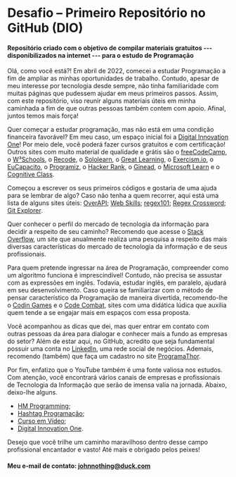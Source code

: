 # Desafio – Primeiro Repositório no GitHub (DIO)

#### Repositório criado com o objetivo de compilar materiais gratuitos --- disponibilizados na internet --- para o estudo de Programação


Olá, como você está?! Em abril de 2022, comecei a estudar Programação a fim de ampliar as minhas oportunidades de trabalho. Contudo, apesar de meu interesse por tecnologia desde sempre, não tinha familiaridade com muitas páginas que pudessem ajudar em meus primeiros passos. Assim, com este repositório, viso reunir alguns materiais úteis em minha caminhada a fim de que outras pessoas também contem com apoio. Afinal, juntos temos mais força!

Quer começar a estudar programação, mas não está em uma condição financeira favorável? Em meu caso, um espaço inicial foi a [Digital Innovation One](https://www.dio.me/)!  Por meio dele, você poderá fazer cursos gratuitos e com certificação! Outros sites com muito material de qualidade e grátis são o [freeCodeCamp](https://www.freecodecamp.org/), o [W³Schools](https://www.w3schools.com/), o [Recode](https://recode.org.br/), o [Sololearn](https://www.sololearn.com/home), o [Great Learning](https://www.mygreatlearning.com/academy/learn-for-free/courses), o [Exercism.io](https://exercism.org/), o [EuCapacito](https://eucapacito.com.br/), o [Programiz](https://www.programiz.com/), o [Hacker Rank](https://www.hackerrank.com/), o [Ginead](https://www.ginead.com.br/cursos/de/informatica), o [Microsoft Learn](https://docs.microsoft.com/en-us/learn/) e o [Cognitive Class](https://cognitiveclass.ai/).

Começou a escrever os seus primeiros códigos e gostaria de uma ajuda para se lembrar de algo? Caso não tenha a quem recorrer, aqui está uma lista de alguns sites úteis: [OverAPI](https://overapi.com/); [Web Skills](https://andreasbm.github.io/web-skills/?compact); [regex101](https://regex101.com/); [Regex Crossword](https://regexcrossword.com/); [Git Explorer](https://gitexplorer.com/).

Quer conhecer o perfil do mercado de tecnologia da informação para decidir a respeito de seu caminho? Recomendo que acesse o [Stack Overflow](https://insights.stackoverflow.com/survey/2021#overview), um site que anualmente realiza uma pesquisa a respeito das mais diversas características do mercado de tecnologia da informação e de seus profissionais.

Para quem pretende ingressar na área de Programação, compreender como um algoritmo funciona é imprescindível! Contudo, não precisa se assustar com as expressões em inglês. Todavia, estudar inglês, em paralelo, ajudará em seu desenvolvimento. Caso queira se familiarizar com o método de pensar característico da Programação de maneira divertida, recomendo-lhe o [Codin Games](https://www.codingame.com/start) e o [Code Combat](https://codecombat.com/), sites com uma didática lúdica que auxilia quem tende a se engajar mais em espaços com essa proposta.

Você acompanhou as dicas que dei, mas quer entrar em contato com outras pessoas da área para dialogar e conhecer mais a fundo as empresas do setor? Além de estar aqui, no GitHub, acredito que seja fundamental possuir uma conta no [LinkedIn](https://www.linkedin.com/home), uma rede social de negócios. Ademais, recomendo (também) que faça um cadastro no site [ProgramaThor](https://programathor.com.br/).

Por fim, enfatizo que o YouTube também é uma fonte valiosa nos estudos. Com atenção, você encontrará vários canais de empresas e profissionais de Tecnologia da Informação que serão de imensa valia na jornada. Abaixo, deixo-lhe alguns.

- [HM Programming](https://www.youtube.com/c/HMProgramming/videos);
- [Hashtag Programação](https://www.youtube.com/c/HashtagPrograma%C3%A7%C3%A3o/videos);
- [Curso em Vídeo](https://www.youtube.com/c/CursoemV%C3%ADdeo);
- [Digital Innovation One](https://www.youtube.com/c/DigitalInnovationOne).

Desejo que você trilhe um caminho maravilhoso dentro desse campo profissional encantador e vasto! Até mais e obrigado pelos peixes!

#### Meu e-mail de contato: johnnothing@duck.com
